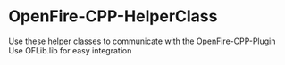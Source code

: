 # OpenFire-CPP-HelperClass

Use these helper classes to communicate with the OpenFire-CPP-Plugin
Use OFLib.lib for easy integration
